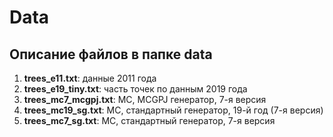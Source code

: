 # Data

## Описание файлов в папке **data**

1. **trees_e11.txt**: данные 2011 года
1. **trees_e19_tiny.txt**: часть точек по данным 2019 года
1. **trees_mc7_mcgpj.txt**: MC, MCGPJ генератор, 7-я версия
1. **trees_mc19_sg.txt**: MC, стандартный генератор, 19-й год (7-я версия)
1. **trees_mc7_sg.txt**: MC, стандартный генератор, 7-я версия
